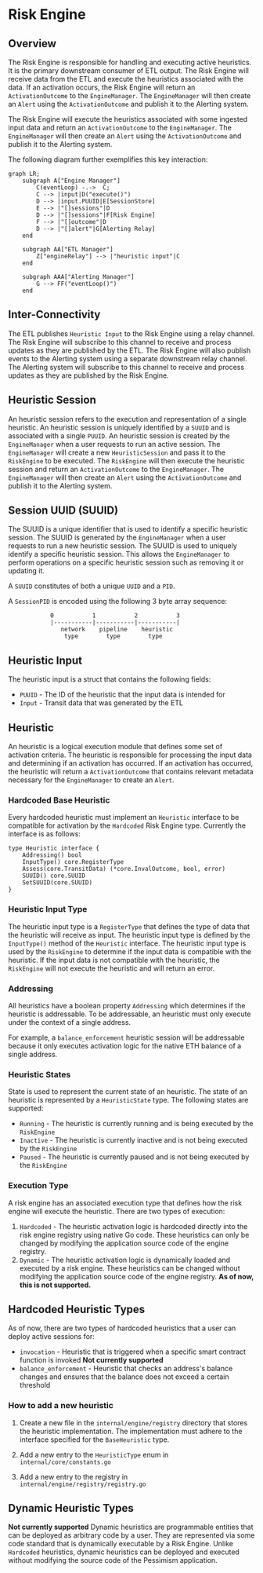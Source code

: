# Risk Engine

## Overview
The Risk Engine is responsible for handling and executing active heuristics. It is the primary downstream consumer of ETL output. The Risk Engine will receive data from the ETL and execute the heuristics associated with the data. If an activation occurs, the Risk Engine will return an `ActivationOutcome` to the `EngineManager`. The `EngineManager` will then create an `Alert` using the `ActivationOutcome` and publish it to the Alerting system.

The Risk Engine will execute the heuristics associated with some ingested input data and return an `ActivationOutcome` to the `EngineManager`. The `EngineManager` will then create an `Alert` using the `ActivationOutcome` and publish it to the Alerting system.

The following diagram further exemplifies this key interaction:
```mermaid
graph LR;
    subgraph A["Engine Manager"]
        C(eventLoop) -.->  C;
        C --> |input|D("execute()")
        D --> |input.PUUID|E[SessionStore]
        E --> |"[]sessions"|D
        D --> |"[]sessions"|F[Risk Engine]
        F --> |"[]outcome"|D
        D --> |"[]alert"|G[Alerting Relay]
    end

    subgraph AA["ETL Manager"]
        Z["engineRelay"] --> |"heuristic input"|C
    end

    subgraph AAA["Alerting Manager"]
        G --> FF("eventLoop()")
    end
```

## Inter-Connectivity
The ETL publishes `Heuristic Input` to the Risk Engine using a relay channel. The Risk Engine will subscribe to this channel to receive and process updates as they are published by the ETL. The Risk Engine will also publish events to the Alerting system using a separate downstream relay channel. The Alerting system will subscribe to this channel to receive and process updates as they are published by the Risk Engine.

## Heuristic Session
An heuristic session refers to the execution and representation of a single heuristic. An heuristic session is uniquely identified by a `SUUID` and is associated with a single `PUUID`. An heuristic session is created by the `EngineManager` when a user requests to run an active session. The `EngineManager` will create a new `HeuristicSession` and pass it to the `RiskEngine` to be executed. The `RiskEngine` will then execute the heuristic session and return an `ActivationOutcome` to the `EngineManager`. The `EngineManager` will then create an `Alert` using the `ActivationOutcome` and publish it to the Alerting system.

## Session UUID (SUUID)
The SUUID is a unique identifier that is used to identify a specific heuristic session. The SUUID is generated by the `EngineManager` when a user requests to run a new heuristic session. The SUUID is used to uniquely identify a specific heuristic session. This allows the `EngineManager` to perform operations on a specific heuristic session such as removing it or updating it. 

A `SUUID` constitutes of both a unique `UUID` and a `PID`. 

A `SessionPID` is encoded using the following 3 byte array sequence:
```
            0           1           2           3
            |-----------|-----------|-----------|
               network    pipeline    heuristic
                type        type        type
```

## Heuristic Input
The heuristic input is a struct that contains the following fields:
* `PUUID` - The ID of the heuristic that the input data is intended for
* `Input` - Transit data that was generated by the ETL

## Heuristic
An heuristic is a logical execution module that defines some set of activation criteria. The heuristic is responsible for processing the input data and determining if an activation has occurred. If an activation has occurred, the heuristic will return a `ActivationOutcome` that contains relevant metadata necessary for the `EngineManager` to create an `Alert`.

### Hardcoded Base Heuristic
Every hardcoded heuristic must implement an `Heuristic` interface to be compatible for activation by the `Hardcoded` Risk Engine type. Currently the interface is as follows:
```
type Heuristic interface {
	Addressing() bool
	InputType() core.RegisterType
	Assess(core.TransitData) (*core.InvalOutcome, bool, error)
	SUUID() core.SUUID
	SetSUUID(core.SUUID)
}

``` 

### Heuristic Input Type
The heuristic input type is a `RegisterType` that defines the type of data that the heuristic will receive as input. The heuristic input type is defined by the `InputType()` method of the `Heuristic` interface. The heuristic input type is used by the `RiskEngine` to determine if the input data is compatible with the heuristic. If the input data is not compatible with the heuristic, the `RiskEngine` will not execute the heuristic and will return an error.

### Addressing
All heuristics have a boolean property `Addressing` which determines if the heuristic is addressable. To be addressable, an heuristic must only execute under the context of a single address.

For example, a `balance_enforcement` heuristic session will be addressable because it only executes activation logic for the native ETH balance of a single address. 

### Heuristic States
State is used to represent the current state of an heuristic. The state of an heuristic is represented by a `HeuristicState` type. The following states are supported:
- `Running` - The heuristic is currently running and is being executed by the `RiskEngine`
- `Inactive` - The heuristic is currently inactive and is not being executed by the `RiskEngine`
- `Paused` - The heuristic is currently paused and is not being executed by the `RiskEngine`

### Execution Type
A risk engine has an associated execution type that defines how the risk engine will execute the heuristic. There are two types of execution:
1. `Hardcoded` - The heuristic activation logic is hardcoded directly into the risk engine registry using native Go code. These heuristics can only be changed by modifying the application source code of the engine registry.
2. `Dynamic` - The heuristic activation logic is dynamically loaded and executed by a risk engine. These heuristics can be changed without modifying the application source code of the engine registry.
**As of now, this is not supported.**

## Hardcoded Heuristic Types
As of now, there are two types of hardcoded heuristics that a user can deploy active sessions for:
-  `invocation` - Heuristic that is triggered when a specific smart contract function is invoked **Not currently supported**
- `balance_enforcement` - Heuristic that checks an address's balance changes and ensures that the balance does not exceed a certain threshold

### How to add a new heuristic
1. Create a new file in the `internal/engine/registry` directory that stores the heuristic implementation. The implementation must adhere to the interface specified for the `BaseHeuristic` type. 

3. Add a new entry to the `HeuristicType` enum in `internal/core/constants.go`
2. Add a new entry to the registry in `internal/engine/registry/registry.go`

## Dynamic Heuristic Types
**Not currently supported**
Dynamic heuristics are programmable entities that can be deployed as arbitrary code by a user. They are represented via some code standard that is dynamically executable by a Risk Engine. Unlike `Hardcoded` heuristics, dynamic heuristics can be deployed and executed without modifying the source code of the Pessimism application.
